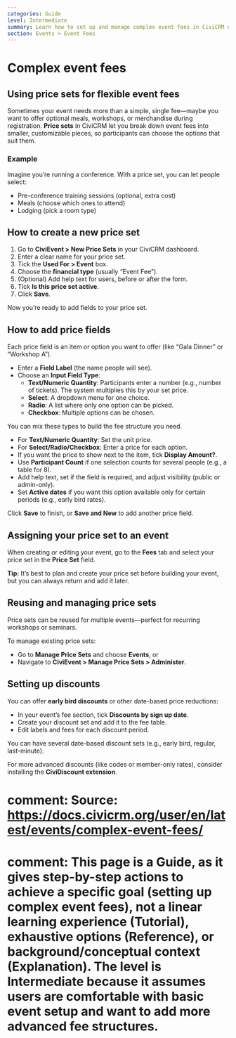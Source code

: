 ```yaml
---
categories: Guide
level: Intermediate
summary: Learn how to set up and manage complex event fees in CiviCRM using price sets and discounts, so your organisation can offer flexible event registration options.
section: Events > Event Fees
---
```


# Complex event fees

## Using price sets for flexible event fees

Sometimes your event needs more than a simple, single fee—maybe you want to offer optional meals, workshops, or merchandise during registration. **Price sets** in CiviCRM let you break down event fees into smaller, customizable pieces, so participants can choose the options that suit them.

### Example

Imagine you’re running a conference. With a price set, you can let people select:
- Pre-conference training sessions (optional, extra cost)
- Meals (choose which ones to attend)
- Lodging (pick a room type)

## How to create a new price set

1. Go to **CiviEvent > New Price Sets** in your CiviCRM dashboard.
2. Enter a clear name for your price set.
3. Tick the **Used For > Event** box.
4. Choose the **financial type** (usually “Event Fee”).
5. (Optional) Add help text for users, before or after the form.
6. Tick **Is this price set active**.
7. Click **Save**.

Now you’re ready to add fields to your price set.

## How to add price fields

Each price field is an item or option you want to offer (like “Gala Dinner” or “Workshop A”).

- Enter a **Field Label** (the name people will see).
- Choose an **Input Field Type**:
  - **Text/Numeric Quantity**: Participants enter a number (e.g., number of tickets). The system multiplies this by your set price.
  - **Select**: A dropdown menu for one choice.
  - **Radio**: A list where only one option can be picked.
  - **Checkbox**: Multiple options can be chosen.

You can mix these types to build the fee structure you need.

- For **Text/Numeric Quantity**: Set the unit price.
- For **Select/Radio/Checkbox**: Enter a price for each option.
- If you want the price to show next to the item, tick **Display Amount?**.
- Use **Participant Count** if one selection counts for several people (e.g., a table for 8).
- Add help text, set if the field is required, and adjust visibility (public or admin-only).
- Set **Active dates** if you want this option available only for certain periods (e.g., early bird rates).

Click **Save** to finish, or **Save and New** to add another price field.

## Assigning your price set to an event

When creating or editing your event, go to the **Fees** tab and select your price set in the **Price Set** field.

**Tip:** It’s best to plan and create your price set before building your event, but you can always return and add it later.

## Reusing and managing price sets

Price sets can be reused for multiple events—perfect for recurring workshops or seminars.

To manage existing price sets:
- Go to **Manage Price Sets** and choose **Events**, or
- Navigate to **CiviEvent > Manage Price Sets > Administer**.

## Setting up discounts

You can offer **early bird discounts** or other date-based price reductions:
- In your event’s fee section, tick **Discounts by sign up date**.
- Create your discount set and add it to the fee table.
- Edit labels and fees for each discount period.

You can have several date-based discount sets (e.g., early bird, regular, last-minute).

For more advanced discounts (like codes or member-only rates), consider installing the **CiviDiscount extension**.

# comment: Source: https://docs.civicrm.org/user/en/latest/events/complex-event-fees/
# comment: This page is a Guide, as it gives step-by-step actions to achieve a specific goal (setting up complex event fees), not a linear learning experience (Tutorial), exhaustive options (Reference), or background/conceptual context (Explanation). The level is Intermediate because it assumes users are comfortable with basic event setup and want to add more advanced fee structures.
